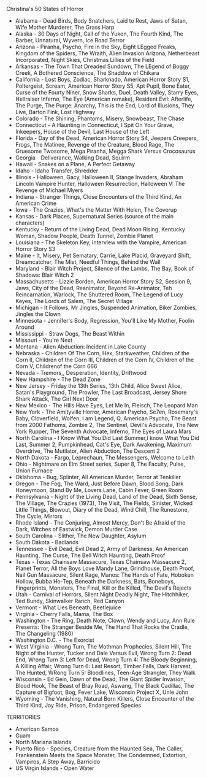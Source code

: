 Christina's 50 States of Horror

* Alabama - Dead Birds, Body Snatchers, Laid to Rest, Jaws of Satan, Wife Mother Murderer, The Grass Harp
* Alaska - 30 Days of Night, Call of the Yukon, The Fourth Kind, The Barber, Unnatural, Wyvern, Ice Road Terror
* Arizona - Piranha, Psycho, Fire in the Sky, Eight LEgged Freaks, Kingdom of the Spiders, The Wraith, Alien Invasion Arizona, Netherbeast Incorporated, Night Skies, Christmas Lillies of the Field
* Arkansas - The Town That Dreaded Sundown, The LEgend of Boggy Creek, A Bothered Conscience, The Shaddow of Chikara
* California - Lost Boys, Zodiac, Sharknado, American Horror Story S1, Poltergeist, Scream, American Horror Story S5, Apt Pupil, Bone Eater, Curse of the Fourty Niner, Snow Sharks, Duel, Death Valley, Starry Eyes, Hellraiser Inferno, The Eye (American remake), Resident Evil: Afterlife, The Purge, The Purge: Anarchy, This is the End, Lord of Illusions, They Live, Barton Fink, Lost Highway 
* Colorado - The Shining, Phantoms, Misery, Snowbeast, The Chase
* Connecticut - A Haunting in Connecticut, I Spit On Your Grave, Inkeepers, House of the Devil, Last House of the Left
* Florida - Day of the Dead, American Horror Story S4, Jeepers Creepers, Frogs, The Matinee, Revenge of the Creature, Blood Rage, The Gruesome Twosome, Mega Piranha, Megga Shark Versus Crocosaurus
* Georgia - Deliverance, Walking Dead, Squirm
* Hawaii - Snakes on a Plane, A Perfect Getaway
* Idaho - Idaho Transfer, Shredder
* Illinois - Halloween, Gacy, Halloween II, Stange Invaders, Abraham Lincoln Vampire Hunter, Halloween Resurrection, Halloween V: The Revenge of Michael Myers
* Indiana - Stranger Things, Close Encounters of the Third Kind, An American Crime
* Iowa - The Crazies, What's the Matter With Helen, The Coverup
* Kansas - Dark Places, Supernatural Series (source of the main characters)
* Kentucky - Return of the Living Dead, Dead Moon Rising, Kentucky Woman, Shadow People, Death Tunnel, Zombie Planet
* Louisiana - The Skeleton Key, Interview with the Vampire, American Horror Story S3
* Maine -  It, Misery, Pet Sematary, Carrie, Lake Placid, Graveyard Shift, Dreamcatcher, The Mist, Needful Things, Behind the Wall
* Maryland - Blair Witch Project, Silence of the Lambs, The Bay, Book of Shadows: Blair Witch 2
* Massachusetts - Lizzie Borden, American Horror Story S2, Session 9, Jaws, City of the Dead, Reanimator, Beyond Re-Animator, Teh Reincarnation, Warlock, The Shuttered Room, The Legend of Lucy Keyes, The Lords of Salem, The Secret Village
* Michigan - It Follows, Mr Jingles, Suspended Animation, Biker Zombies, Jingles the Clown
* Minnesota - Jennifer's Body, Regression, You'll Like My Mother, Foolin Around
* Mississippi - Straw Dogs, The Beast Within
* Missouri - You're Next
* Montana - Alien Abduction: Incident in Lake County
* Nebraska - Children Of The Corn, Hex, Starkweather, Children of the Corn II, Children of the Corn III, Children of the Corn IV, Children of the Corn V, Childrenof the Corn 666
* Nevada - Tremors,, Desperation, Identity, Driftwood
* New Hampshire - The Dead Zone
* New Jersey - Friday the 13th Series, 13th Child, Alice Sweet Alice, Satan's Playground, The Prowler, The Last Broadcast, Jersey Shore Shark Attack, The Girl Next Door
* New Mexico - The Hills Have Eyes, Let Me In, Fleisch, The Leopard Man
* New York - The Amityville Horror, American Psycho, Se7en, Rosemary's Baby, Cloverfield, Wolfen, I am Legend, Q, American Psycho, The Beast from 2000 Fathoms, Zombie 2, The Sentinel, Devil's Advocate, The New York Rupper, The Seventh Advocate, Inferno, The Eyes of Laura Mars
* North Carolina - I Know What You Did Last Summer,I know What You Did Last, Summer 2, Pumpkinhead, Cat's Eye, Dark Awakening, Maximum Overdrive, The Mutilator, Alien Abduction, The Descent 2
* North Dakota - Fargo, Leprechaun, The Messengers,  Welcome to Leith
* Ohio - Nightmare on Elm Street series, Super 8, The Faculty, Pulse, Union Furnace 
* Oklahoma - Bug, Splinter, All American Murder, Terror at Tenkiller
* Oregon - The Fog, The Ward, Just Before Dawn, Blood Song, Dark Honeymoon, Stand By Me, Lovers Lane, Cabin Fever, Green Room    
* Pennsylvania - Night of the Living Dead, Land of the Dead, Sixth Sense, The Village, The Crazies (1973), The Visit, The Fields, Sinister, Wicked Little Things, Blowout, Diary of the Dead, Wind Chill, The Runestone, The Cycle, Mirrors
* Rhode Island - The Conjuring, Almost Mercy, Don't Be Afraid of the Dark, Witches of Eastwick, Demon Murder Case
* South Carolina - Slither, The New Daughter, Asylum
* South Dakota - Badlands
* Tennessee - Evil Dead, Evil Dead 2, Army of Darkness, An American Haunting, The Curse, The Bell Witch Haunting, Death Proof
* Texas - Texas Chainsaw Massacure, Texas Chainsaw Massacure 2, Planet Terror, All the Boys Love Mandy Lane, Grindhouse, Death Proof, Nail Gun Massacure, Silent Rage, Manos: The Hands of Fate, Hoboken Hollow, Bubba Ho-Tep, Beneath the Darkness, Bats, Boneboys, Fingerprints, Monsters, The Final, Kill or Be Killed, The Devil's Rejects
* Utah - Carnival of Horrors, Silent Night Deadly Night, The Hitchhiker, Ted Bundy, Skinwalker Ranch, Red Canyon
* Vermont - What Lies Beneath, Beetlejuice
* Virginia - Cherry Falls, Mama, The Box
* Washington - The Ring, Death Note, Clown, Wendy and Lucy, Ann Rule Presents: The Stranger Beside Me, The Hand That Rocks the Cradle, The Changeling (1980)
* Washington D.C. - The Exorcist
* West Virginia - Wrong Turn, The Mothman Prophecies, Silent Hill, The Night of the Hunter, Tucker and Dale Versus Evil, Wrong Turn 2: Dead End, Wrong Turn 3: Left for Dead, Wrong Turn 4: The Bloody Beginning, A Killing Affair, Wrong Turn 6: Last Resort, Timber Falls, Dark Harvest, The Hunted, WRong Turn 5: Bloodlines, Teen-Age Strangler, They Walk
* Wisconsin - Ed Gein, Dawn of the Dead, The Giant Spider Invasion, Blood Hook, The Beast of Bray Road, Aswang, The Black Cadillac, The Capture of Bigfoot, Bog, Fever Lake, Wisconsin Project X, Unle John
* Wyoming - The Vanishing, Natural Born Killers, Close Encounter of the Third Kind, Joy Ride, Prison, Endangered Species


TERRITORIES

* American Samoa
* Guam
* North Mariana Islands
* Puerto Rico -  Species, Creature from the Haunted Sea, The Caller, Frankenstein Meets the Space Monster, The Condemned, Extortion, Vampiros, A Step Away, Barricido
* US Virgin Islands - Open Water

